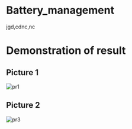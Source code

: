 # Battery_management
jgd,cdnc,nc

# Demonstration of result

## Picture 1
![pr1](https://github.com/laaouinihaitam/Battery_management/assets/107327154/28e15501-3909-4bd9-8abd-bc1634999ba5)

## Picture 2
![pr3](https://github.com/laaouinihaitam/Battery_management/assets/107327154/d0afb0a2-752e-4a17-bc6e-115bfaf18588)
